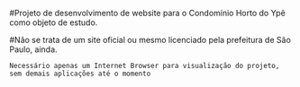 #Projeto de desenvolvimento de website para o Condomínio Horto do Ypê como objeto de estudo.

#Não se trata de um site oficial ou mesmo licenciado pela prefeitura de São Paulo, ainda.

```
Necessário apenas um Internet Browser para visualização do projeto, sem demais aplicações até o momento
```

